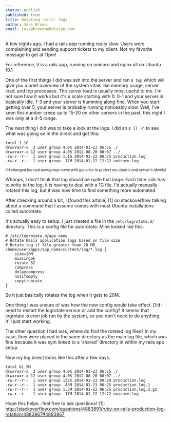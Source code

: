 ```yaml
---
status: publish
published: true
title: Rotating rails' logs
author: Jess Brown
email: jess@brownwebdesign.com
---
```



A few nights ago, I had a rails app running really slow.  Users were
complaining and sending support tickets to my client.  Not my favorite
message to get at 11pm!

For reference, it is a rails app, running on unicorn and nginx all on
Ubuntu 10.1

One of the first things I did was ssh into the server and ran `$ top`
which will give you a brief overview of the system vitals like memory usage,
server load, and top processes.  The server load is usually most useful
to me.  I'm not sure how it works but it's a scale starting with 0.  0-1
and your server is basically idle.  1-3 and your server is humming along
fine.  When you start getting over 5, your server is probably running
noticeably slow.  Well, I've seen this number creep up to 15-20 on other
servers in the past, this night I was only at a 4-5 range.  

The next thing I did was to take a look at the logs.  I did an `$ ll -h`
to see what was going on in the direct and got this:

```
total 1.1G
drwxrwxr-x  2 user group 4.0K 2014-01-23 06:25 ./
drwxrwxr-x 12 user group 4.0K 2012-08-20 08:07 ../
-rw-r--r--  1 user group 1.1G 2014-01-22 06:25 production.log
-rw-r--r--  1 user group  17M 2014-01-22 12:22 unicorn.log
```
<span style="font-size: 80%; font-style: italic;">(*I changed the real user/group name with generics to protect my
client's and server's idenity)</span>

Whoops, I don't think that log should be quite that large.  Each time
rails has to write to the log, it is having to deal with a 1G file.  I'd
actually manually rotated this log, but it was now time to find
something more automated.

After checking around a bit, I [found this article] [1] on stackoverflow
talking about a command that I assume comes with most Ubuntu
installations called autorotate.

It's actually easy to setup.  I just created a file in the
`/etc/logrotate.d/` directory.  This is a config file for autorotate.
Mine looked like this:

```
# /etc/logrotate.d/app_name
# Rotate Rails application logs based on file size
# Rotate log if file greater than 20 MB
/home/user/apps/app_name/current/log/*.log {
    size=20M
    missingok
    rotate 52
    compress
    delaycompress
    notifempty
    copytruncate
}
```

So it just basically rotates the log when it gets to 20M.  

One thing I was unsure of was how the new config would take effect.  Did
I need to restart the logrotate servce or add the config?  It seems that
logrotate is cron job run by the system, so you don't need to do
anything.  It'll just start working.  

The other question I had was, where do find the rotated log files?  In
my case, they were placed in the same directory as the main log file,
which was fine because it was sym linked to a 'shared' directory in
within my rails app setup.  

Now my log direct looks like this after a few days:

```
total 61.5M
drwxrwxr-x  2 user group 4.0K 2014-01-23 06:25 ./
drwxrwxr-x 12 user group 4.0K 2012-08-20 08:07 ../
-rw-r--r--  1 user group 135K 2014-01-23 09:28 production.log
-rw-r--r--  1 user group  43M 2014-01-23 06:25 production.log.1
-rw-r--r--  1 user group 1.5M 2014-01-22 06:25 production.log.2.gz
-rw-r--r--  1 user group  17M 2014-01-22 12:22 unicorn.log
```

Hope this helps...feel free to ask questions!
[1]: http://stackoverflow.com/questions/4883891/ruby-on-rails-production-log-rotation/4883967#4883967
